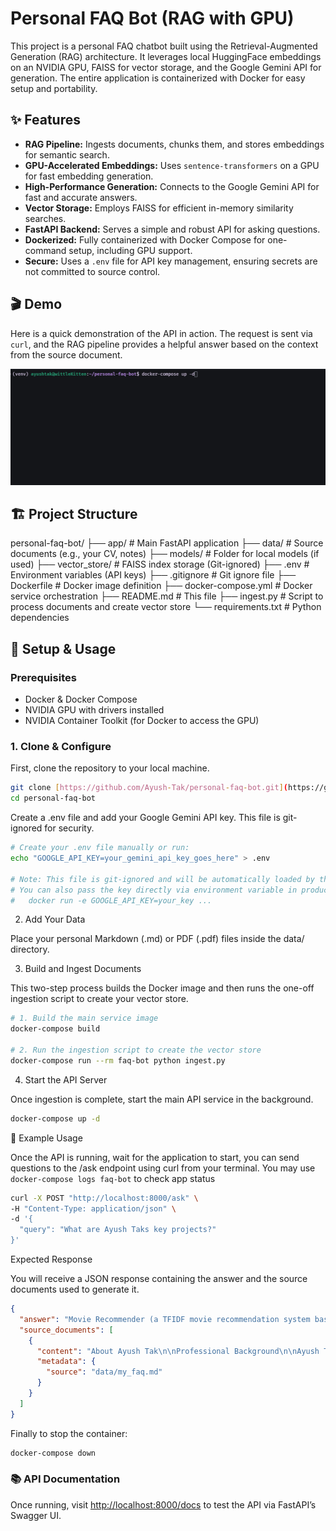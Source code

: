 # Personal FAQ Bot (RAG with GPU)

This project is a personal FAQ chatbot built using the Retrieval-Augmented Generation (RAG) architecture. It leverages local HuggingFace embeddings on an NVIDIA GPU, FAISS for vector storage, and the Google Gemini API for generation. The entire application is containerized with Docker for easy setup and portability.

## ✨ Features

-   **RAG Pipeline:** Ingests documents, chunks them, and stores embeddings for semantic search.
-   **GPU-Accelerated Embeddings:** Uses `sentence-transformers` on a GPU for fast embedding generation.
-   **High-Performance Generation:** Connects to the Google Gemini API for fast and accurate answers.
-   **Vector Storage:** Employs FAISS for efficient in-memory similarity searches.
-   **FastAPI Backend:** Serves a simple and robust API for asking questions.
-   **Dockerized:** Fully containerized with Docker Compose for one-command setup, including GPU support.
-   **Secure:** Uses a `.env` file for API key management, ensuring secrets are not committed to source control.

## 🎬 Demo

Here is a quick demonstration of the API in action. The request is sent via `curl`, and the RAG pipeline provides a helpful answer based on the context from the source document.

![Personal FAQ Bot Demo GIF](./demo.gif)

## 🏗️ Project Structure
personal-faq-bot/
├── app/                # Main FastAPI application
├── data/               # Source documents (e.g., your CV, notes)
├── models/             # Folder for local models (if used)
├── vector_store/       # FAISS index storage (Git-ignored)
├── .env                # Environment variables (API keys)
├── .gitignore          # Git ignore file
├── Dockerfile          # Docker image definition
├── docker-compose.yml  # Docker service orchestration
├── README.md           # This file
├── ingest.py           # Script to process documents and create vector store
└── requirements.txt    # Python dependencies
## 🚀 Setup & Usage

### Prerequisites

-   Docker & Docker Compose
-   NVIDIA GPU with drivers installed
-   NVIDIA Container Toolkit (for Docker to access the GPU)

### 1. Clone & Configure

First, clone the repository to your local machine.
```bash
git clone [https://github.com/Ayush-Tak/personal-faq-bot.git](https://github.com/Ayush-Tak/personal-faq-bot.git)
cd personal-faq-bot
```
Create a .env file and add your Google Gemini API key. This file is git-ignored for security.
```bash
# Create your .env file manually or run:
echo "GOOGLE_API_KEY=your_gemini_api_key_goes_here" > .env

# Note: This file is git-ignored and will be automatically loaded by the app.
# You can also pass the key directly via environment variable in production:
#   docker run -e GOOGLE_API_KEY=your_key ...
```
2. Add Your Data

Place your personal Markdown (.md) or PDF (.pdf) files inside the data/ directory.

3. Build and Ingest Documents

This two-step process builds the Docker image and then runs the one-off ingestion script to create your vector store.
```bash
# 1. Build the main service image
docker-compose build

# 2. Run the ingestion script to create the vector store
docker-compose run --rm faq-bot python ingest.py
```
4. Start the API Server

Once ingestion is complete, start the main API service in the background.
```bash
docker-compose up -d
```
🧪 Example Usage

Once the API is running, wait for the application to start, you can send questions to the /ask endpoint using curl from your terminal.
You may use `docker-compose logs faq-bot` to check app status
```bash
curl -X POST "http://localhost:8000/ask" \
-H "Content-Type: application/json" \
-d '{
  "query": "What are Ayush Taks key projects?"
}'
```
Expected Response

You will receive a JSON response containing the answer and the source documents used to generate it.
```JSON
{
  "answer": "Movie Recommender (a TFIDF movie recommendation system based on cosine similarity using a dataset of over 40k movies) and RAG-Bot (a rag bot being built in FastAPI with a basic frontend).",
  "source_documents": [
    {
      "content": "About Ayush Tak\n\nProfessional Background\n\nAyush Tak is currently a student in MNIT Jaipur...",
      "metadata": {
        "source": "data/my_faq.md"
      }
    }
  ]
}
```

Finally to stop the container:
```bash
docker-compose down
```
### 📚 API Documentation

Once running, visit [http://localhost:8000/docs](http://localhost:8000/docs) to test the API via FastAPI’s Swagger UI.
